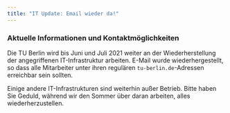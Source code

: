 ```yaml
---
title: "IT Update: Email wieder da!"
---
```


### Aktuelle Informationen und Kontaktmöglichkeiten

Die TU Berlin wird bis Juni und Juli 2021 weiter an der Wiederherstellung der angegriffenen IT-Infrastruktur arbeiten. E-Mail wurde wiederhergestellt, so dass alle Mitarbeiter unter ihren regulären `tu-berlin.de`-Adressen erreichbar sein sollten.

Einige andere IT-Infrastrukturen sind weiterhin außer Betrieb. Bitte haben Sie Geduld, während wir den Sommer über daran arbeiten, alles wiederherzustellen.
